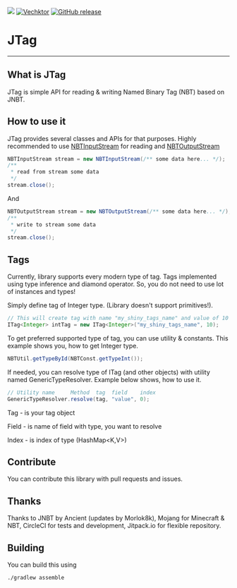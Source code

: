 [![](https://jitpack.io/v/Vechktor/JTag.svg)](https://jitpack.io/#Vechktor/JTag)
[![Vechktor](https://circleci.com/gh/Vechktor/JTag.svg?style=svg)]()
[![GitHub release](https://img.shields.io/github/release/Naereen/StrapDown.js.svg)](https://github.com/Vechktor/JTag/releases/)

# JTag
------------------------------

## What is JTag

JTag is simple API for reading & writing Named Binary Tag (NBT) based on JNBT.

## How to use it

JTag provides several classes and APIs for that purposes.
Highly recommended to use [NBTInputStream](https://github.com/Vechktor/JTag/) for reading
and [NBTOutputStream](https://github.com/Vechktor/JTag/)

```java
NBTInputStream stream = new NBTInputStream(/** some data here... */);
/**
 * read from stream some data
 */
stream.close();
```
And
```java
NBTOutputStream stream = new NBTOutputStream(/** some data here... */);
/**
 * write to stream some data
 */
stream.close();
```

## Tags

Currently, library supports every modern type of tag. Tags implemented
using type inference and diamond operator. So, you do not need to use
lot of instances and types!

Simply define tag of Integer type. (Library doesn't support primitives!).
```java
// This will create tag with name "my_shiny_tags_name" and value of 10
ITag<Integer> intTag = new ITag<Integer>("my_shiny_tags_name", 10);
```

To get preferred supported type of tag, you can use utility & constants.
This example shows you, how to get Integer type.
```java
NBTUtil.getTypeById(NBTConst.getTypeInt());
```

If needed, you can resolve type of ITag (and other objects) with
utility named GenericTypeResolver. Example below shows, how to
use it.

```java
// Utility name     Method  tag  field    index
GenericTypeResolver.resolve(tag, "value", 0);
```

Tag - is your tag object

Field - is name of field with type, you want to resolve

Index - is index of type (HashMap<K,V>)

## Contribute

You can contribute this library with pull requests
and issues.

## Thanks

Thanks to JNBT by Ancient (updates by Morlok8k), Mojang for Minecraft & NBT,
CircleCI for tests and development, Jitpack.io for flexible repository.

## Building

You can build this using
```shell
./gradlew assemble
```
